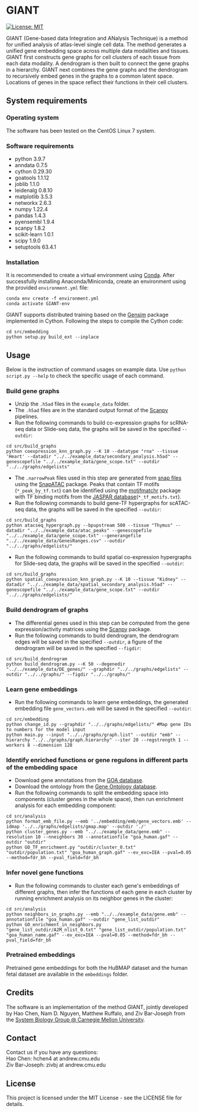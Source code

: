 # GIANT
[![License: MIT](https://img.shields.io/badge/License-MIT-yellow.svg)](https://opensource.org/licenses/MIT)

GIANT (Gene-based data Integration and ANalysis Technique) is a method for unified analysis of atlas-level single cell data. The method generates a unified gene embedding space across multiple data modalities and tissues. GIANT first constructs gene graphs for cell clusters of each tissue from each data modality. A dendrogram is then built to connect the gene graphs in a hierarchy. GIANT next combines the gene graphs and the dendrogram to recursively embed genes in the graphs to a common latent space. Locations of genes in the space reflect their functions in their cell clusters.

## System requirements
### Operating system
The software has been tested on the CentOS Linux 7 system.

### Software requirements
- python 3.9.7</br>
- anndata 0.7.5</br>
- cython 0.29.30</br>
- goatools 1.1.12</br>
- joblib 1.1.0</br>
- leidenalg 0.8.10</br>
- matplotlib 3.5.3</br>
- networkx 2.6.3</br>
- numpy 1.22.4</br>
- pandas 1.4.3</br>
- pyensembl 1.9.4</br>
- scanpy 1.8.2</br>
- scikit-learn 1.0.1</br>
- scipy 1.9.0</br>
- setuptools 63.4.1</br>

### Installation
It is recommended to create a virtual environment using [Conda](https://conda.io/projects/conda/en/latest/index.html). After successfully installing Anaconda/Miniconda, create an environment using the provided `environment.yml` file:
```
conda env create -f environment.yml
conda activate GIANT-env
```

GIANT supports distributed training based on the [Gensim](https://radimrehurek.com/gensim/apiref.html#api-reference) package implemented in Cython. Following the steps to compile the Cython code:
```
cd src/embedding
python setup.py build_ext --inplace
```

## Usage
Below is the instruction of command usages on example data. Use `python script.py --help` to check the specific usage of each command.

### Build gene graphs
- Unzip the `.h5ad` files in the `example_data` folder.
- The `.h5ad` files are in the standard output format of the [Scanpy](https://scanpy.readthedocs.io/en/stable/index.html) pipelines.
- Run the following commands to build co-expression graphs for scRNA-seq data or Slide-seq data, the graphs will be saved in the specified `--outdir`:
```
cd src/build_graphs
python coexpression_knn_graph.py --K 10 --datatype "rna" --tissue 'Heart' --datadir "../../example_data/secondary_analysis.h5ad" --genescopefile "../../example_data/gene_scope.txt" --outdir "../../graphs/edgelists"
```

- The `.narrowPeak` files used in this step are generated from [snap files](https://github.com/r3fang/SnapATAC/wiki/FAQs#bam_snap) using the [SnapATAC](https://github.com/r3fang/SnapATAC/blob/master/examples/10X_brain_5k/README.md#peak_call) package. Peaks that contain TF motifs (`*_peak_by_tf.txt`) can be identified using the [motifmatchr](https://github.com/GreenleafLab/motifmatchr) package with TF binding motifs from the [JASPAR database](https://jaspar.genereg.net/)(`*_tf_motifs.txt`).
- Run the following commands to build gene-TF hypergraphs for scATAC-seq data, the graphs will be saved in the specified `--outdir`:
```
cd src/build_graphs
python atacseq_hypergraph.py --bpupstream 500 --tissue "Thymus" --datadir "../../example_data/atac_peaks" --genescopefile "../../example_data/gene_scope.txt" --generangefile "../../example_data/GenesRanges.csv" --outdir "../../graphs/edgelists/"
```

- Run the following commands to build spatial co-expression hypergraphs for Slide-seq data, the graphs will be saved in the specified `--outdir`:
```
cd src/build_graphs
python spatial_coexpression_knn_graph.py --K 10 --tissue "Kidney" --datadir "../../example_data/spatial_secondary_analysis.h5ad" --genescopefile "../../example_data/gene_scope.txt" --outdir "../../graphs/edgelists/"
```

### Build dendrogram of graphs
- The differential genes used in this step can be computed from the gene expression/activity matrices using the [Scanpy](https://scanpy-tutorials.readthedocs.io/en/latest/pbmc3k.html#Finding-marker-genes) package.
- Run the following commands to build dendrogram, the dendrogram edges will be saved in the specified `--outdir`, a figure of the dendrogram will be saved in the specified `--figdir`:
```
cd src/build_dendrogram
python build_dendrogram.py --K 50 --degenedir "../../example_data/DE_genes/" --graphdir "../../graphs/edgelists" --outdir "../../graphs/" --figdir "../../graphs/"
```

### Learn gene embeddings
- Run the following commands to learn gene embeddings, the generated embedding file `gene_vectors.emb` will be saved in the specified `--outdir`:
```
cd src/embedding
python change_id.py --graphdir "../../graphs/edgelists/" #Map gene IDs to numbers for the model input
python main.py --input "../../graphs/graph.list" --outdir "emb" --hierarchy "../../graphs/graph.hierarchy" --iter 20 --regstrength 1 --workers 8 --dimension 128
```

### Identify enriched functions or gene regulons in different parts of the embedding space
- Download gene annotations from the [GOA database](https://www.ebi.ac.uk/GOA/human_release).
- Download the ontology from the [Gene Ontology database](http://geneontology.org/docs/download-ontology/).
- Run the following commands to split the embedding space into components (cluster genes in the whole space), then run enrichment analysis for each embedding component:
```
cd src/analysis
python format_emb_file.py --emb '../embedding/emb/gene_vectors.emb' --idmap '../../graphs/edgelists/gmap.map' --outdir './'
python cluster_genes.py --emb "../../example_data/gene.emb" --resolution 10 --nneighbors 30 --annotationfile "goa_human.gaf" --outdir "outdir"
python GO_TF_enrichment.py "outdir/cluster_0.txt" "outdir/population.txt" "goa_human_graph.gaf" --ev_exc=IEA --pval=0.05 --method=fdr_bh --pval_field=fdr_bh
```

### Infer novel gene functions
- Run the following commands to cluster each gene's embeddings of different graphs, then infer the functions of each gene in each cluster by running enrichment analysis on its neighbor genes in the cluster:
```
cd src/analysis
python neighbors_in_graphs.py --emb "../../example_data/gene.emb" --annotationfile "goa_human.gaf" --outdir "gene_list_outdir"
python GO_enrichment_in_neighbors.py "gene_list_outdir/A2M_nlist_0.txt" "gene_list_outdir/population.txt" "goa_human_name.gaf" --ev_exc=IEA --pval=0.05 --method=fdr_bh --pval_field=fdr_bh
```

### Pretrained embeddings
Pretrained gene embeddings for both the HuBMAP dataset and the human fetal dataset are available in the `embeddings` folder.

## Credits
The software is an implementation of the method GIANT, jointly developed by Hao Chen, Nam D. Nguyen, Matthew Ruffalo, and Ziv Bar-Joseph from the [System Biology Group @ Carnegie Mellon University](http://sb.cs.cmu.edu/).

## Contact
Contact us if you have any questions:</br>
Hao Chen: hchen4 at andrew.cmu.edu</br>
Ziv Bar-Joseph: zivbj at andrew.cmu.edu</br>

## License
This project is licensed under the MIT License - see the LICENSE file for details.
